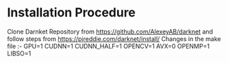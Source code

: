 # Installation Procedure
Clone Darnket Repository from https://github.com/AlexeyAB/darknet and follow steps from https://pjreddie.com/darknet/install/
Changes in the make file :-
                        GPU=1
                        CUDNN=1
                        CUDNN_HALF=1
                        OPENCV=1
                        AVX=0
                        OPENMP=1
                        LIBSO=1